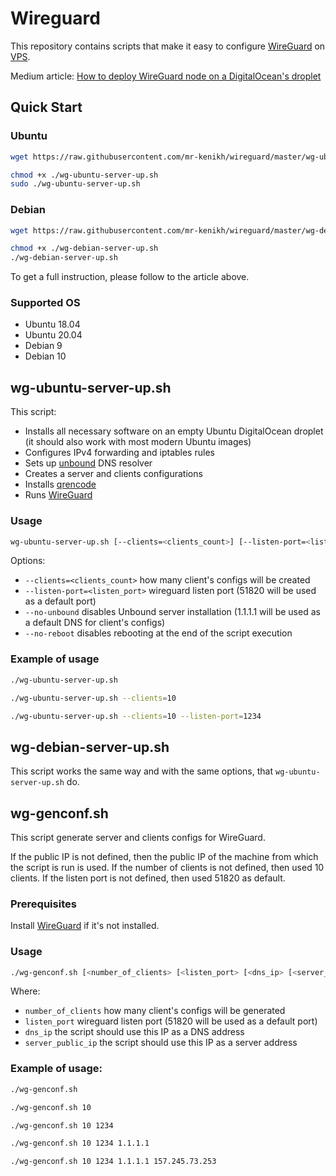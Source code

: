 # Wireguard

This repository contains scripts that make it easy to configure [WireGuard](https://www.wireguard.com)
on [VPS](https://en.wikipedia.org/wiki/Virtual_private_server).

Medium article: [How to deploy WireGuard node on a DigitalOcean's droplet](https://medium.com/@drew2a/replace-your-vpn-provider-by-setting-up-wireguard-on-digitalocean-6954c9279b17)

## Quick Start

### Ubuntu

```bash
wget https://raw.githubusercontent.com/mr-kenikh/wireguard/master/wg-ubuntu-server-up.sh

chmod +x ./wg-ubuntu-server-up.sh
sudo ./wg-ubuntu-server-up.sh
```

### Debian

```bash
wget https://raw.githubusercontent.com/mr-kenikh/wireguard/master/wg-debian-server-up.sh

chmod +x ./wg-debian-server-up.sh
./wg-debian-server-up.sh
```

To get a full instruction, please follow to the article above.

### Supported OS

- Ubuntu 18.04
- Ubuntu 20.04
- Debian 9
- Debian 10

## wg-ubuntu-server-up.sh

This script:

- Installs all necessary software on an empty Ubuntu DigitalOcean droplet
  (it should also work with most modern Ubuntu images)
- Configures IPv4 forwarding and iptables rules
- Sets up [unbound](https://github.com/NLnetLabs/unbound) DNS resolver
- Creates a server and clients configurations
- Installs [qrencode](https://github.com/fukuchi/libqrencode/)
- Runs [WireGuard](https://www.wireguard.com)

### Usage

```bash
wg-ubuntu-server-up.sh [--clients=<clients_count>] [--listen-port=<listen_port>] [--no-reboot] [--no-unbound]
```

Options:

- `--clients=<clients_count>` how many client's configs will be created
- `--listen-port=<listen_port>` wireguard listen port (51820 will be used as a default port)
- `--no-unbound` disables Unbound server installation (1.1.1.1 will be used as a default DNS for client's configs)
- `--no-reboot` disables rebooting at the end of the script execution

### Example of usage

```bash
./wg-ubuntu-server-up.sh
```

```bash
./wg-ubuntu-server-up.sh --clients=10
```

```bash
./wg-ubuntu-server-up.sh --clients=10 --listen-port=1234
```

## wg-debian-server-up.sh

This script works the same way and with the same options, that `wg-ubuntu-server-up.sh` do.

## wg-genconf.sh

This script generate server and clients configs for WireGuard.

If the public IP is not defined, then the public IP of the machine from which the script is run is used.
If the number of clients is not defined, then used 10 clients.
If the listen port is not defined, then used 51820 as default.

### Prerequisites

Install [WireGuard](https://www.wireguard.com) if it's not installed.

### Usage

```bash
./wg-genconf.sh [<number_of_clients> [<listen_port> [<dns_ip> [<server_public_ip>]]]]
```

Where:

- `number_of_clients` how many client's configs will be generated
- `listen_port` wireguard listen port (51820 will be used as a default port)
- `dns_ip` the script should use this IP as a DNS address
- `server_public_ip` the script should use this IP as a server address

### Example of usage:

```bash
./wg-genconf.sh
```

```bash
./wg-genconf.sh 10
```

```bash
./wg-genconf.sh 10 1234
```

```bash
./wg-genconf.sh 10 1234 1.1.1.1
```

```bash
./wg-genconf.sh 10 1234 1.1.1.1 157.245.73.253
```
